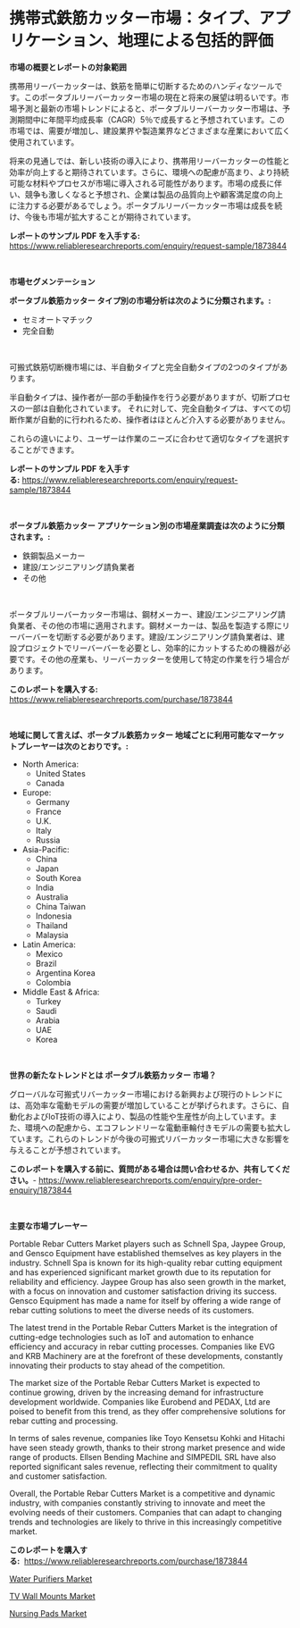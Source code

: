 <p><h1>携帯式鉄筋カッター市場：タイプ、アプリケーション、地理による包括的評価</h1></p><p><strong>市場の概要とレポートの対象範囲</strong></p>
<p><p>携帯用リーバーカッターは、鉄筋を簡単に切断するためのハンディなツールです。このポータブルリーバーカッター市場の現在と将来の展望は明るいです。市場予測と最新の市場トレンドによると、ポータブルリーバーカッター市場は、予測期間中に年間平均成長率（CAGR）5％で成長すると予想されています。この市場では、需要が増加し、建設業界や製造業界などさまざまな産業において広く使用されています。</p><p>将来の見通しでは、新しい技術の導入により、携帯用リーバーカッターの性能と効率が向上すると期待されています。さらに、環境への配慮が高まり、より持続可能な材料やプロセスが市場に導入される可能性があります。市場の成長に伴い、競争も激しくなると予想され、企業は製品の品質向上や顧客満足度の向上に注力する必要があるでしょう。ポータブルリーバーカッター市場は成長を続け、今後も市場が拡大することが期待されています。</p></p>
<p><strong>レポートのサンプル PDF を入手する:</strong> <a href="https://www.reliableresearchreports.com/enquiry/request-sample/1873844">https://www.reliableresearchreports.com/enquiry/request-sample/1873844</a></p>
<p>&nbsp;</p>
<p><strong>市場セグメンテーション</strong></p>
<p><strong>ポータブル鉄筋カッター タイプ別の市場分析は次のように分類されます。:</strong></p>
<p><ul><li>セミオートマチック</li><li>完全自動</li></ul></p>
<p>&nbsp;</p>
<p><p>可搬式鉄筋切断機市場には、半自動タイプと完全自動タイプの2つのタイプがあります。 </p><p>半自動タイプは、操作者が一部の手動操作を行う必要がありますが、切断プロセスの一部は自動化されています。 それに対して、完全自動タイプは、すべての切断作業が自動的に行われるため、操作者はほとんど介入する必要がありません。 </p><p>これらの違いにより、ユーザーは作業のニーズに合わせて適切なタイプを選択することができます。</p></p>
<p><strong>レポートのサンプル PDF を入手する:</strong>&nbsp;<a href="https://www.reliableresearchreports.com/enquiry/request-sample/1873844">https://www.reliableresearchreports.com/enquiry/request-sample/1873844</a></p>
<p>&nbsp;</p>
<p><strong> ポータブル鉄筋カッター アプリケーション別の市場産業調査は次のように分類されます。:</strong></p>
<p><ul><li>鉄鋼製品メーカー</li><li>建設/エンジニアリング請負業者</li><li>その他</li></ul></p>
<p>&nbsp;</p>
<p><p>ポータブルリーバーカッター市場は、鋼材メーカー、建設/エンジニアリング請負業者、その他の市場に適用されます。鋼材メーカーは、製品を製造する際にリーバーバーを切断する必要があります。建設/エンジニアリング請負業者は、建設プロジェクトでリーバーバーを必要とし、効率的にカットするための機器が必要です。その他の産業も、リーバーカッターを使用して特定の作業を行う場合があります。</p></p>
<p><strong>このレポートを購入する:</strong>&nbsp; <a href="https://www.reliableresearchreports.com/purchase/1873844">https://www.reliableresearchreports.com/purchase/1873844</a></p>
<p>&nbsp;</p>
<p><strong>地域に関して言えば、ポータブル鉄筋カッター 地域ごとに利用可能なマーケットプレーヤーは次のとおりです。:</strong></p>
<p><ul>
    <li>
        North America:
        <ul>
            <li>United States</li>
            <li>Canada</li>
        </ul>
    </li>
    <li>
        Europe:
        <ul>
            <li>Germany</li>
            <li>France</li>
            <li>U.K.</li>
            <li>Italy</li>
            <li>Russia</li>
        </ul>
    </li>
    <li>
        Asia-Pacific:
        <ul>
            <li>China</li>
            <li>Japan</li>
            <li>South Korea</li>
            <li>India</li>
            <li>Australia</li>
            <li>China Taiwan</li>
            <li>Indonesia</li>
            <li>Thailand</li>
            <li>Malaysia</li>
        </ul>
    </li>
    <li>
        Latin America:
        <ul>
            <li>Mexico</li>
            <li>Brazil</li>
            <li>Argentina Korea</li>
            <li>Colombia</li>
        </ul>
    </li>
    <li>
        Middle East & Africa:
        <ul>
            <li>Turkey</li>
            <li>Saudi</li>
            <li>Arabia</li>
            <li>UAE</li>
            <li>Korea</li>
        </ul>
    </li>
    </ul></p>
<p>&nbsp;</p>
<p><strong>世界の新たなトレンドとは ポータブル鉄筋カッター 市場？</strong></p>
<p><p>グローバルな可搬式リバーカッター市場における新興および現行のトレンドには、高効率な電動モデルの需要が増加していることが挙げられます。さらに、自動化およびIoT技術の導入により、製品の性能や生産性が向上しています。また、環境への配慮から、エコフレンドリーな電動車輪付きモデルの需要も拡大しています。これらのトレンドが今後の可搬式リバーカッター市場に大きな影響を与えることが予想されています。</p></p>
<p><strong>このレポートを購入する前に、質問がある場合は問い合わせるか、共有してください。</strong>- <a href="https://www.reliableresearchreports.com/enquiry/pre-order-enquiry/1873844">https://www.reliableresearchreports.com/enquiry/pre-order-enquiry/1873844</a></p>
<p>&nbsp;</p>
<p><strong>主要な市場プレーヤー</strong></p>
<p><p>Portable Rebar Cutters Market players such as Schnell Spa, Jaypee Group, and Gensco Equipment have established themselves as key players in the industry. Schnell Spa is known for its high-quality rebar cutting equipment and has experienced significant market growth due to its reputation for reliability and efficiency. Jaypee Group has also seen growth in the market, with a focus on innovation and customer satisfaction driving its success. Gensco Equipment has made a name for itself by offering a wide range of rebar cutting solutions to meet the diverse needs of its customers.</p><p>The latest trend in the Portable Rebar Cutters Market is the integration of cutting-edge technologies such as IoT and automation to enhance efficiency and accuracy in rebar cutting processes. Companies like EVG and KRB Machinery are at the forefront of these developments, constantly innovating their products to stay ahead of the competition.</p><p>The market size of the Portable Rebar Cutters Market is expected to continue growing, driven by the increasing demand for infrastructure development worldwide. Companies like Eurobend and PEDAX, Ltd are poised to benefit from this trend, as they offer comprehensive solutions for rebar cutting and processing.</p><p>In terms of sales revenue, companies like Toyo Kensetsu Kohki and Hitachi have seen steady growth, thanks to their strong market presence and wide range of products. Ellsen Bending Machine and SIMPEDIL SRL have also reported significant sales revenue, reflecting their commitment to quality and customer satisfaction.</p><p>Overall, the Portable Rebar Cutters Market is a competitive and dynamic industry, with companies constantly striving to innovate and meet the evolving needs of their customers. Companies that can adapt to changing trends and technologies are likely to thrive in this increasingly competitive market.</p></p>
<p><strong>このレポートを購入する:</strong>&nbsp;&nbsp;<a href="https://www.reliableresearchreports.com/purchase/1873844">https://www.reliableresearchreports.com/purchase/1873844</a></p>
<p><p><a href="https://github.com/Alonsoolds3wq1d81czn8rbol/Market-Research-Report-List-1/blob/main/water-purifiers-market.md">Water Purifiers Market</a></p><p><a href="https://github.com/yemakinde/Market-Research-Report-List-1/blob/main/tv-wall-mounts-market.md">TV Wall Mounts Market</a></p><p><a href="https://github.com/jsmusil/Market-Research-Report-List-2/blob/main/nursing-pads-market.md">Nursing Pads Market</a></p></p>